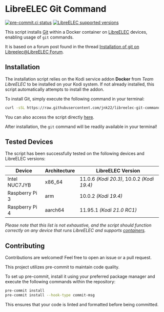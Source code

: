 # LibreELEC Git Command

[![pre-commit.ci status](https://results.pre-commit.ci/badge/github/jnk22/libreelec-git-command/main.svg)](https://results.pre-commit.ci/latest/github/jnk22/libreelec-git-command/main)
[![LibreELEC supported versions](https://img.shields.io/badge/LibreELEC-10%20%7C%2011%20%7C%2012-blue)](https://libreelec.tv)

This script installs [Git](https://git-scm.com/) within a Docker container on
[LibreELEC](https://libreelec.tv/) devices, enabling usage of `git` commands.

It is based on a forum post found in the thread
[Installation of git on Libreelec@LibreELEC Forum](https://forum.libreelec.tv/thread/13874-installation-of-git-on-libreelec/?postID=105152#post105152).

## Installation

The installation script relies on the Kodi service addon **Docker** from _Team
LibreELEC_ to be installed on your Kodi system.
If not already installed, this script automatically attempts to install the
addon.

To install Git, simply execute the following command in your terminal:

```bash
curl -sSL https://raw.githubusercontent.com/jnk22/libreelec-git-command/main/install-git.sh | bash
```

You can also access the script directly
[here](https://raw.githubusercontent.com/jnk22/libreelec-git-command/main/install-git.sh).

After installation, the `git` command will be readily available in your
terminal!

## Tested Devices

The script has been successfully tested on the following devices and LibreELEC
versions:

| Device         | Architecture | LibreELEC Version                          |
| -------------- | ------------ | ------------------------------------------ |
| Intel NUC7JYB  | x86_64       | 11.0.6 _(Kodi 20.3)_, 10.0.2 _(Kodi 19.4)_ |
| Raspberry Pi 3 | arm          | 10.0.2 _(Kodi 19.4)_                       |
| Raspberry Pi 4 | aarch64      | 11.95.1 _(Kodi 21.0 RC1)_                  |

_Please note that this list is not exhaustive, and the script should function
correctly on any device that runs LibreELEC and supports
[containers](https://wiki.libreelec.tv/installation/docker)._

## Contributing

Contributions are welcomed! Feel free to open an issue or a pull request.

This project utilizes pre-commit to maintain code quality.

To set up pre-commit, install it using your preferred package manager and
execute the following commands within the repository:

```bash
pre-commit install
pre-commit install --hook-type commit-msg
```

This ensures that your code is linted and formatted before being committed.
